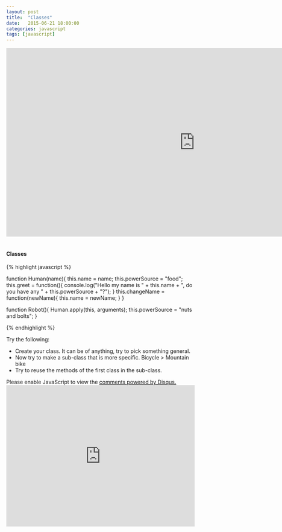 ```yaml
---
layout: post
title:  "Classes"
date:   2015-06-21 18:00:00
categories: javascript
tags: [javascript]
---
```


<iframe src="https://player.vimeo.com/video/131393424" width="1000" height="500" frameborder="0" webkitallowfullscreen mozallowfullscreen allowfullscreen></iframe>
<br><br>

<h4>Classes</h4>

{% highlight javascript %}

  function Human(name){
    this.name = name;
    this.powerSource = "food";
    this.greet = function(){
      console.log("Hello my name is " + this.name + ", do you have any " + this.powerSource + "?");
    }
    this.changeName = function(newName){
      this.name = newName;
    }
  }

  function Robot(){
    Human.apply(this, arguments);
    this.powerSource = "nuts and bolts";
  }

{% endhighlight %}



<p>Try the following:</p>
<ul>
  <li>Create your class.  It can be of anything, try to pick something general.</li>
  <li>Now try to make a sub-class that is more specific. Bicycle > Mountain bike </li>
  <li>Try to reuse the methods of the first class in the sub-class.</li>
</ul>
  

<div id="disqus_thread"></div>
<script type="text/javascript">
    /* * * CONFIGURATION VARIABLES * * */
    var disqus_shortname = 'devschool';

    /* * * DON'T EDIT BELOW THIS LINE * * */
    (function() {
        var dsq = document.createElement('script'); dsq.type = 'text/javascript'; dsq.async = true;
        dsq.src = '//' + disqus_shortname + '.disqus.com/embed.js';
        (document.getElementsByTagName('head')[0] || document.getElementsByTagName('body')[0]).appendChild(dsq);
    })();
</script>
<noscript>Please enable JavaScript to view the <a href="https://disqus.com/?ref_noscript" rel="nofollow">comments powered by Disqus.</a></noscript>


<iframe src="https://player.vimeo.com/video/131393424" width="500" height="375" frameborder="0" webkitallowfullscreen mozallowfullscreen allowfullscreen></iframe>
